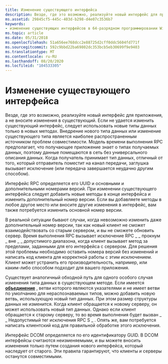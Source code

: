 ```yaml
---
title: Изменение существующего интерфейса
description: Везде, где это возможно, реализуйте новый интерфейс для приложения, а не вносите изменения в существующий.
ms.assetid: 29845cf5-445c-403d-b298-d4e07c3536b7
keywords:
- изменение существующих интерфейсов в 64-разрядном программировании Windows
ms.topic: article
ms.date: 05/31/2018
ms.openlocfilehash: 51a656ee768dcc2e88725d2cff0ddc5604fd771f
ms.sourcegitcommit: 592c9bbd22ba69802dc353bcb5eb30699f9e9403
ms.translationtype: MT
ms.contentlocale: ru-RU
ms.lasthandoff: 08/20/2020
ms.locfileid: "104533305"
---
```

# <a name="changing-an-existing-interface"></a>Изменение существующего интерфейса

Везде, где это возможно, реализуйте новый интерфейс для приложения, а не вносите изменения в существующий. Если не удается изменить существующий интерфейс, следует использовать новые типы данных только в новых методах. Внедрение нового типа данных или изменение существующего типа является наиболее распространенным источником проблем совместимости. Модель времени выполнения RPC предполагает, что получающее приложение знает о типах получаемых данных, поэтому данные помещаются в сеть без универсального описания данных. Когда получатель принимает тип данных, отличный от того, который отправитель поместит на канал передачи, заглушка вызывает исключение (или передача завершается неудачно другим способом).

Интерфейс RPC определяется его UUID и основными и дополнительными номерами версий. При изменении существующего интерфейса следует добавить новые методы в конце интерфейса и изменить дополнительный номер версии. Если вы добавляете методы в любое другое место или вносите другие изменения в интерфейс, вам также потребуется изменить основной номер версии.

В реальной ситуации бывают случаи, когда невозможно изменить даже дополнительный номер версии, так как новый клиент не сможет взаимодействовать со старым сервером, и вы не сможете обновить сервер. Время выполнения RPC вызывает исключение RPC \_ \_ прокнум \_ вне \_ \_ допустимого диапазона, когда клиент вызывает метод за пределами, заданными для его интерфейса с сервером. Для решения этой проблемы необходимо оставить номера версий без изменений и написать код клиента для корректной работы с этим исключением. Клиент может устранить его производительность, например, или каким-либо способом подходит для вашего приложения.

Существует аналогичный обходной путь для одного особого случая изменения типа данных в существующем методе. Если имеется [**объединение**](/windows/desktop/Midl/union) , ветви которого являются указателями и не имеет ветви по умолчанию для нераспознаваемых типов, можно добавить новую ветвь, использующую новый тип данных. При этом размер структуры данных не изменится. Когда клиент обращается к новому серверу, он может использовать новый тип данных. Однако если клиент обращается к старому серверу, то во время выполнения будет вызван \_ \_ Недопустимый тег исключения RPC S \_ . Опять же, вам потребуется написать клиентский код для правильной обработке этого исключения.

Интерфейс DCOM определяется по его идентификатору GUID. В DCOM интерфейсы считаются неизменяемыми, и вы можете вносить изменения только путем создания нового интерфейса, который наследует от старого. Эти правила гарантируют, что клиенты и серверы останутся совместимыми.

 

 
